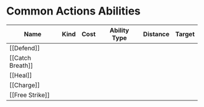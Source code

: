 # Common Actions Abilities

| Name             | Kind | Cost | Ability Type | Distance | Target |
| ---------------- | ---- | ---- | ------------ | -------- | ------ |
| [[Defend]]       |      |      |              |          |        |
| [[Catch Breath]] |      |      |              |          |        |
| [[Heal]]         |      |      |              |          |        |
| [[Charge]]       |      |      |              |          |        |
| [[Free Strike]]  |      |      |              |          |        |
